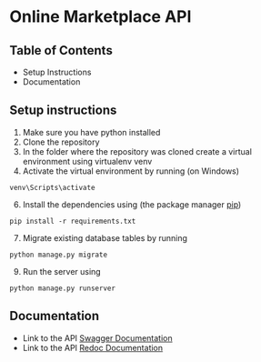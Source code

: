 # Online Marketplace API

## Table of Contents

* Setup Instructions
* Documentation

## Setup instructions

1. Make sure you have python installed
2. Clone the repository
3. In the folder where the repository was cloned create a virtual environment using virtualenv venv
4. Activate the virtual environment by running (on Windows)

``````
venv\Scripts\activate
``````

6. Install the dependencies using (the package manager [pip](https://pip.pypa.io/en/stable/))

``````
pip install -r requirements.txt 
``````

7. Migrate existing database tables by running

``````
python manage.py migrate
``````

9. Run the server using

``````
python manage.py runserver
``````

## Documentation

* Link to the API [Swagger Documentation](http://127.0.0.1:8000/swagger/)
* Link to the API [Redoc Documentation](http://127.0.0.1:8000/redoc/)